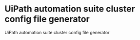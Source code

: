 # UiPath automation suite cluster config file generator
UiPath automation suite cluster config file generator
